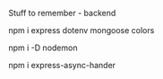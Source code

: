 Stuff to remember - backend

npm i express dotenv mongoose colors

npm i -D nodemon

npm i express-async-hander
